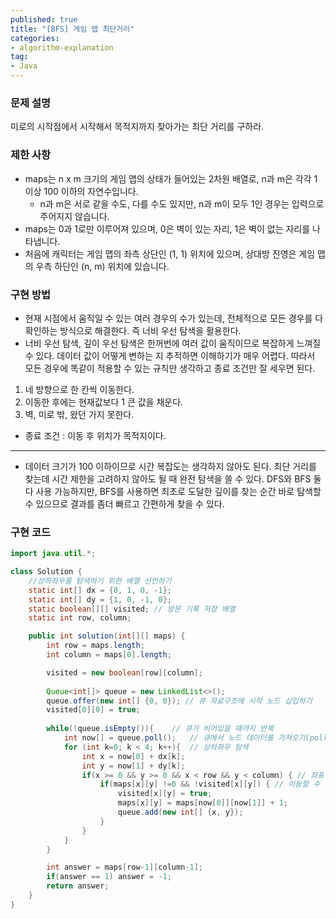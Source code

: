 ```yaml
---
published: true
title: "[BFS] 게임 맵 최단거리"
categories:
- algorithm-explanation
tag:
- Java
--- 
```


### 문제 설명

미로의 시작점에서 시작해서 목적지까지 찾아가는 최단 거리를 구하라.

### 제한 사항

- maps는 n x m 크기의 게임 맵의 상태가 들어있는 2차원 배열로, n과 m은 각각 1 이상 100 이하의 자연수입니다.
    - n과 m은 서로 같을 수도, 다를 수도 있지만, n과 m이 모두 1인 경우는 입력으로 주어지지 않습니다.
- maps는 0과 1로만 이루어져 있으며, 0은 벽이 있는 자리, 1은 벽이 없는 자리를 나타냅니다.
- 처음에 캐릭터는 게임 맵의 좌측 상단인 (1, 1) 위치에 있으며, 상대방 진영은 게임 맵의 우측 하단인 (n, m) 위치에 있습니다.

### 구현 방법

- 현재 시점에서 움직일 수 있는 여러 경우의 수가 있는데, 전체적으로 모든 경우를 다 확인하는 방식으로 해결한다. 즉 너비 우선 탐색을 활용한다.
- 너비 우선 탐색, 깊이 우선 탐색은 한꺼번에 여러 값이 움직이므로 복잡하게 느껴질 수 있다. 데이터 값이 어떻게 변하는 지 추적하면 이해하기가 매우 어렵다. 따라서 모든 경우에 똑같이 적용할 수 있는 규칙만 생각하고 종료 조건만 잘 세우면 된다.

1. 네 방향으로 한 칸씩 이동한다.
2. 이동한 후에는 현재값보다 1 큰 값을 채운다.
3. 벽, 미로 밖, 왔던 가지 못한다.
- 종료 조건 : 이동 후 위치가 목적지이다.

---

* 데이터 크기가 100 이하이므로 시간 복잡도는 생각하지 않아도 된다. 최단 거리를 찾는데 시간 제한을 고려하지 않아도 될 때 완전 탐색을 쓸 수 있다. DFS와 BFS 둘다 사용 가능하지만, BFS를 사용하면 최초로 도달한 깊이를 찾는 순간 바로 탐색할 수 있으므로 결과를 좀더 빠르고 간편하게 찾을 수 있다.

### 구현 코드

```java
import java.util.*;

class Solution {
    //상하좌우를 탐색하기 위한 배열 선언하기
    static int[] dx = {0, 1, 0, -1};
    static int[] dy = {1, 0, -1, 0};
    static boolean[][] visited; // 방문 기록 저장 배열
    static int row, column;

    public int solution(int[][] maps) {
        int row = maps.length;
        int column = maps[0].length;

        visited = new boolean[row][column];
        
        Queue<int[]> queue = new LinkedList<>();
        queue.offer(new int[] {0, 0}); // 큐 자료구조에 시작 노드 삽입하기
        visited[0][0] = true;
        
        while(!queue.isEmpty()){    // 큐가 비어있을 때까지 반복
            int now[] = queue.poll();   // 큐에서 노드 데이터를 가져오기(poll 연산)
            for (int k=0; k < 4; k++){  // 상하좌우 탐색
                int x = now[0] + dx[k];
                int y = now[1] + dy[k];
                if(x >= 0 && y >= 0 && x < row && y < column) { // 좌표 유효성 검사하기
                    if(maps[x][y] !=0 && !visited[x][y]) { // 이동할 수 있는 칸이면서 방문하지 않은 노드
                        visited[x][y] = true;
                        maps[x][y] = maps[now[0]][now[1]] + 1;
                        queue.add(new int[] {x, y});
                    }
                }
            }
        }

        int answer = maps[row-1][column-1];
        if(answer == 1) answer = -1;
        return answer;
    }
}
```